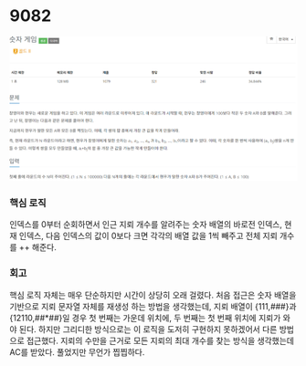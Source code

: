 # 9082
![default](./image/0104-1.png)
### 핵심 로직
인덱스를 0부터 순회하면서 인근 지뢰 개수를 알려주는 숫자 배열의 바로전 인덱스, 현재 인덱스, 다음 인덱스의 값이
0보다 크면 각각의 배열 값을 1씩 빼주고 전체 지뢰 개수를 ++ 해준다.

### 회고
핵심 로직 자체는 매우 단순하지만 시간이 상당히 오래 걸렸다.
처음 접근은 숫자 배열을 기반으로 지뢰 문자열 자체를 재생성 하는 방법을 생각했는데,
지뢰 배열이 {111,###}과 {12110,##*##}일 경우 첫 번째는 가운데 위치에, 두 번째는 첫 번째 위치에 지뢰가
와야 된다. 하지만 그리디한 방식으로는 이 로직을 도저히 구현하지 못하겠어서 다른 방법으로 접근했다.
지뢰의 수만을 근거로 모든 지뢰의 최대 개수를 찾는 방식을 생각했는데 AC를 받았다.
풀었지만 무언가 찝찝하다.
